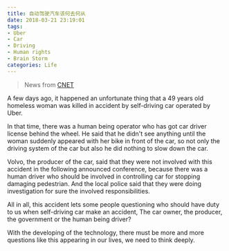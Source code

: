 ```yaml
---
title: 自动驾驶汽车该何去何从
date: 2018-03-21 23:19:01
tags:
- Uber
- Car
- Driving
- Human rights
- Brain Storm
categories: Life
---
```

  > News from [CNET](https://www.cnet.com/news/uber-self-driving-car-fatality-in-arizona-has-people-asking-how-safe-are-driverless-cars/)

  A few days ago, it happened an unfortunate thing that a 49 years old homeless woman was killed in accident by self-driving car operated by Uber.
  <!--more-->
  In that time, there was a human being operator who has got car driver license behind the wheel. He said that he didn't see anything until the woman suddenly appeared with her bike in front of the car, so not only the driving system of the car but also he did nothing to slow down the car.

  Volvo, the producer of the car, said that they were not involved with this accident in the following announced conference, because there was a human driver who should be involved in controlling car for stopping damaging pedestrian. And the local police said that they were doing investigation for sure the involved responsibilities.

  All in all, this accident lets some people questioning who should have duty to us when self-driving car make an accident, The car owner, the producer, the government or the human being driver?

  With the developing of the technology, there must be more and more questions like this appearing in our lives, we need to think deeply.
